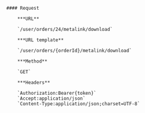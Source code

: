     #### Request

        ***URL**

        `/user/orders/24/metalink/download`

        ***URL template**

        `/user/orders/{orderId}/metalink/download`

        ***Method**

        `GET`

        ***Headers**

        `Authorization:Bearer{token}`
        `Accept:application/json`
        `Content-Type:application/json;charset=UTF-8`
